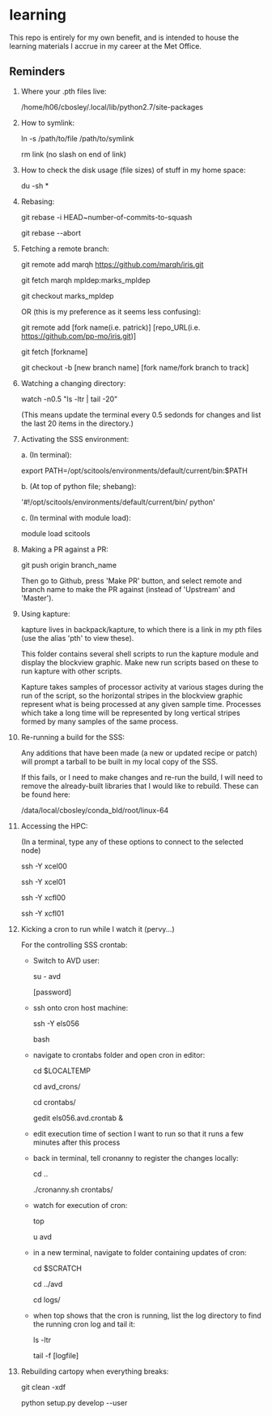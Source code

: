 # learning

This repo is entirely for my own benefit, and is intended to house the learning materials I accrue in my career at the Met Office.


## Reminders

1. Where your .pth files live:

    /home/h06/cbosley/.local/lib/python2.7/site-packages
    
2. How to symlink:

    ln -s /path/to/file /path/to/symlink
    
    rm link (no slash on end of link)
    
3. How to check the disk usage (file sizes) of stuff in my home space:

    du -sh *
    
4. Rebasing:

    git rebase -i HEAD~number-of-commits-to-squash

    git rebase --abort
    
5. Fetching a remote branch:

    git remote add marqh https://github.com/marqh/iris.git
    
    git fetch marqh mpldep:marks_mpldep
    
    git checkout marks_mpldep
    
    OR (this is my preference as it seems less confusing):
    
    git remote add [fork name(i.e. patrick)] [repo_URL(i.e. https://github.com/pp-mo/iris.git)]
    
    git fetch [forkname]
    
    git checkout -b [new branch name] [fork name/fork branch to track]
    
6. Watching a changing directory:

    watch -n0.5 "ls -ltr | tail -20"
    
    (This means update the terminal every 0.5 sedonds for changes and list the last 20 items in the directory.)
    
7. Activating the SSS environment:

    a. (In terminal):
    
    export PATH=/opt/scitools/environments/default/current/bin:$PATH
    
    b. (At top of python file; shebang):
    
    '#!/opt/scitools/environments/default/current/bin/ python'
    
    c. (In terminal with module load):
    
    module load scitools
    
8. Making a PR against a PR:

    git push origin branch_name
    
    Then go to Github, press 'Make PR' button, and select remote and branch name to make the PR against (instead of 'Upstream' and 'Master').
    
9. Using kapture:

    kapture lives in backpack/kapture, to which there is a link in my pth files (use the alias 'pth' to view these).
    
    This folder contains several shell scripts to run the kapture module and display the blockview graphic.  Make new run scripts based on these to run kapture with other scripts.
    
    Kapture takes samples of processor activity at various stages during the run of the script, so the horizontal stripes in the blockview graphic represent what is being processed at any given sample time.  Processes which take a long time will be represented by long vertical stripes formed by many samples of the same process.

10. Re-running a build for the SSS:

    Any additions that have been made (a new or updated recipe or patch) will prompt a tarball to be built in my local copy of the SSS.
    
    If this fails, or I need to make changes and re-run the build, I will need to remove the already-built libraries that I would like to rebuild.  These can be found here:
    
    /data/local/cbosley/conda_bld/root/linux-64
    
11. Accessing the HPC:

    (In a terminal, type any of these options to connect to the selected node)
   
    ssh -Y xcel00
        
    ssh -Y xcel01
        
    ssh -Y xcfl00

    ssh -Y xcfl01
    
12. Kicking a cron to run while I watch it (pervy...)

    For the controlling SSS crontab:
    
    - Switch to AVD user:
    
      su - avd 
      
      [password]
      
    - ssh onto cron host machine:
    
      ssh -Y els056
      
      bash
      
    - navigate to crontabs folder and open cron in editor:
    
      cd $LOCALTEMP
      
      cd avd_crons/
      
      cd crontabs/
      
      gedit els056.avd.crontab &
      
    - edit execution time of section I want to run so that it runs a few minutes after this process
    
    - back in terminal, tell cronanny to register the changes locally:
    
      cd ..
    
      ./cronanny.sh crontabs/
      
    - watch for execution of cron:
    
      top
      
      u avd
      
    - in a new terminal, navigate to folder containing updates of cron:
    
      cd $SCRATCH
      
      cd ../avd
      
      cd logs/
      
    - when top shows that the cron is running, list the log directory to find the running cron log and tail it:
    
      ls -ltr
      
      tail -f [logfile]
      

13. Rebuilding cartopy when everything breaks:

    git clean -xdf
    
    python setup.py develop --user
    
